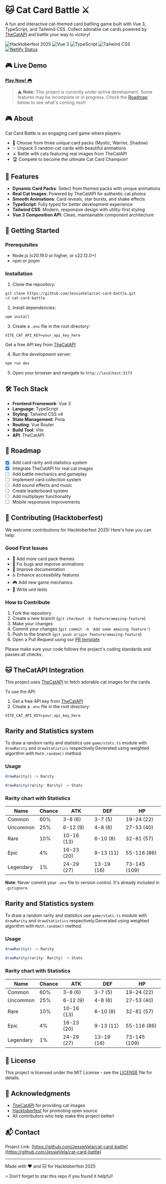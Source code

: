 # 🐱 Cat Card Battle ⚔️

A fun and interactive cat-themed card battling game built with Vue 3, TypeScript, and Tailwind CSS. Collect adorable cat cards powered by [TheCatAPI](https://thecatapi.com/) and battle your way to victory!

![Hacktoberfest 2025](https://img.shields.io/badge/Hacktoberfest-2025-blueviolet)
![Vue 3](https://img.shields.io/badge/Vue-3-42b883)
![TypeScript](https://img.shields.io/badge/TypeScript-5-3178c6)
![Tailwind CSS](https://img.shields.io/badge/Tailwind-4-38bdf8)
[![Netlify Status](https://api.netlify.com/api/v1/badges/YOUR_SITE_ID/deploy-status)](https://app.netlify.com/sites/cat-card-battle/deploys)

## 🎮 Live Demo

**[Play Now! 🎮](https://cat-card-battle.netlify.app/)**

> ⚠️ **Note**: This project is currently under active development. Some features may be incomplete or in progress. Check the [Roadmap](#-roadmap) below to see what's coming next!

## 🎮 About

Cat Card Battle is an engaging card game where players:

- 🎴 Choose from three unique card packs (Mystic, Warrior, Shadow)
- ✨ Unpack 5 random cat cards with beautiful animations
- ⚔️ Battle with cats featuring real images from TheCatAPI
- 🏆 Compete to become the ultimate Cat Card Champion!

## 🌟 Features

- **Dynamic Card Packs**: Select from themed packs with unique animations
- **Real Cat Images**: Powered by TheCatAPI for authentic cat photos
- **Smooth Animations**: Card reveals, star bursts, and shake effects
- **TypeScript**: Fully typed for better development experience
- **Tailwind CSS**: Modern, responsive design with utility-first styling
- **Vue 3 Composition API**: Clean, maintainable component architecture

## 🚀 Getting Started

### Prerequisites

- Node.js (v20.19.0 or higher, or v22.12.0+)
- npm or pnpm

### Installation

1. Clone the repository:

```bash
git clone https://github.com/JessieVela/cat-card-battle.git
cd cat-card-battle
```

2. Install dependencies:

```bash
npm install
```

3. Create a `.env` file in the root directory:

```env
VITE_CAT_API_KEY=your_api_key_here
```

Get a free API key from [TheCatAPI](https://thecatapi.com/signup)

4. Run the development server:

```bash
npm run dev
```

5. Open your browser and navigate to `http://localhost:5173`

## 🛠️ Tech Stack

- **Frontend Framework**: Vue 3
- **Language**: TypeScript
- **Styling**: Tailwind CSS v4
- **State Management**: Pinia
- **Routing**: Vue Router
- **Build Tool**: Vite
- **API**: TheCatAPI

## 🎯 Roadmap

- [x] Add card rarity and statistics system
- [x] Integrate TheCatAPI for real cat images
- [ ] Add battle mechanics and gameplay
- [ ] Implement card collection system
- [ ] Add sound effects and music
- [ ] Create leaderboard system
- [ ] Add multiplayer functionality
- [ ] Mobile responsive improvements

## 🤝 Contributing (Hacktoberfest)

We welcome contributions for Hacktoberfest 2025! Here's how you can help:

### Good First Issues

- 🎨 Add more card pack themes
- 🐛 Fix bugs and improve animations
- 📝 Improve documentation
- ♿ Enhance accessibility features
- 🎮 Add new game mechanics
- 🧪 Write unit tests

### How to Contribute

1. Fork the repository
2. Create a new branch (`git checkout -b feature/amazing-feature`)
3. Make your changes
4. Commit your changes (`git commit -m 'Add some amazing feature'`)
5. Push to the branch (`git push origin feature/amazing-feature`)
6. Open a Pull Request using our [PR template](.github/PULL_REQUEST_TEMPLATE.md)

Please make sure your code follows the project's coding standards and passes all checks.

## 🐱 TheCatAPI Integration

This project uses [TheCatAPI](https://thecatapi.com/) to fetch adorable cat images for the cards.

To use the API:

1. Get a free API key from [TheCatAPI](https://thecatapi.com/signup)
2. Create a `.env` file in the root directory:

```env
VITE_CAT_API_KEY=your_api_key_here
```

## Rarity and Statistics system

To draw a random rarity and statistics use `game/stats.ts` module with `drawRarity` and `drawStatistics` respectively.Generated using weighted algorithm with `Math.random()` method.

### Usage

```ts
drawRarity() -> Rarity
```

```ts
drawRarity(rarity: Rarity) -> Stats
```

### Rarity chart with Statistics

| Name      | Chance | ATK        | DEF        | HP           |
| --------- | ------ | ---------- | ---------- | ------------ |
| Common    | 60%    | 3-8 (6)    | 3-7 (5)    | 19-24 (22)   |
| Uncommon  | 25%    | 6-12 (9)   | 4-8 (6)    | 27-53 (40)   |
| Rare      | 10%    | 10-16 (13) | 6-10 (8)   | 32-81 (57)   |
| Epic      | 4%     | 16-23 (20) | 9-13 (11)  | 55-116 (86)  |
| Legendary | 1%     | 24-29 (27) | 13-19 (16) | 73-145 (109) |

**Note**: Never commit your `.env` file to version control. It's already included in `.gitignore`.

## Rarity and Statistics system

To draw a random rarity and statistics use `game/stats.ts` module with `drawRarity` and `drawStatistics` respectively.Generated using weighted algorithm with `Math.random()` method.

### Usage

```ts
drawRarity() -> Rarity
```

```ts
drawRarity(rarity: Rarity) -> Stats
```

### Rarity chart with Statistics

| Name      | Chance | ATK        | DEF        | HP           |
| --------- | ------ | ---------- | ---------- | ------------ |
| Common    | 60%    | 3-8 (6)    | 3-7 (5)    | 19-24 (22)   |
| Uncommon  | 25%    | 6-12 (9)   | 4-8 (6)    | 27-53 (40)   |
| Rare      | 10%    | 10-16 (13) | 6-10 (8)   | 32-81 (57)   |
| Epic      | 4%     | 16-23 (20) | 9-13 (11)  | 55-116 (86)  |
| Legendary | 1%     | 24-29 (27) | 13-19 (16) | 73-145 (109) |

## 📄 License

This project is licensed under the MIT License - see the [LICENSE](LICENSE) file for details.

## 🙏 Acknowledgments

- [TheCatAPI](https://thecatapi.com/) for providing cat images
- [Hacktoberfest](https://hacktoberfest.com/) for promoting open source
- All contributors who help make this project better!

## 📬 Contact

Project Link: [https://github.com/JessieVela/cat-card-battle](https://github.com/JessieVela/cat-card-battle)

---

Made with ❤️ and 🐱 for Hacktoberfest 2025

⭐ Don't forget to star this repo if you found it helpful!
